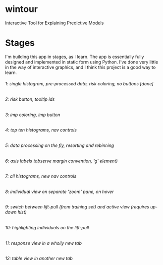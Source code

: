 # wintour
Interactive Tool for Explaining Predictive Models

# Stages

I'm building this app in stages, as I learn. The app is essentially fully designed and implemented in static form using Python. I've done very little in the way of interactive graphics, and I think this project is a good way to learn. 

###### 1: single histogram, pre-processed data, risk coloring, no buttons [done]
###### 2: risk button, tooltip ids
###### 3: imp coloring, imp button
###### 4: top ten histograms, nav controls
###### 5: data processing on the fly, resorting and rebinning
###### 6: axis labels (observe margin convention, 'g' element)
###### 7: all histograms, new nav controls
###### 8: individual view on separate 'zoom' pane, on hover
###### 9: switch between lift-pull (from training set) and active view (requires up-down hist)
###### 10: highlighting individuals on the lift-pull
###### 11: response view in a wholly new tab
###### 12: table view in another new tab
